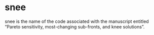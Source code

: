 # snee
snee is the name of the code associated with the manuscript entitled “Pareto sensitivity, most-changing sub-fronts, and knee solutions”.
